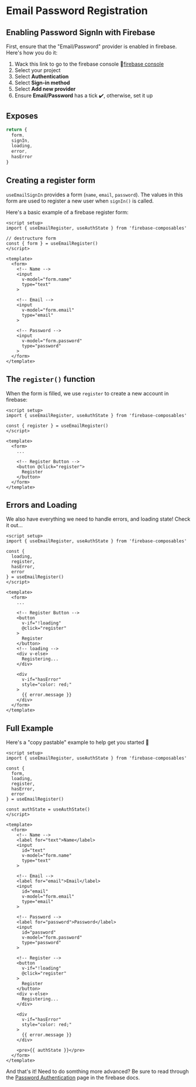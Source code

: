 # Email Password Registration

## Enabling Password SignIn with Firebase
First, ensure that the "Email/Password" provider is enabled in firebase. Here's how you do it:
1. Wack this link to go to the firebase console 👊[firebase console](https://console.firebase.google.com/)
2. Select your project
3. Select **Authentication**
4. Select **Sign-in method**
5. Select **Add new provider**
6. Ensure **Email/Password** has a tick ✔️, otherwise, set it up

## Exposes
```js
return {
  form,
  signIn,
  loading,
  error,
  hasError
}
```

## Creating a register form
`useEmailSignIn` provides a form (`name`, `email`, `password`). The values in this form are used to register a new user when `signIn()` is called.

Here's a basic example of a firebase register form:
```vue
<script setup>
import { useEmailRegister, useAuthState } from 'firebase-composables'

// destructure form
const { form } = useEmailRegister()
</script>

<template>
  <form>
    <!-- Name -->
    <input
      v-model="form.name"
      type="text"
    >

    <!-- Email -->
    <input
      v-model="form.email"
      type="email"
    >

    <!-- Password -->
    <input
      v-model="form.password"
      type="password"
    >
  </form>
</template>
```

## The `register()` function
When the form is filled, we use `register` to create a new account in firebase:

```vue
<script setup>
import { useEmailRegister, useAuthState } from 'firebase-composables'

const { register } = useEmailRegister()
</script>

<template>
  <form>
    ...

    <!-- Register Button -->
    <button @click="register">
      Register
    </button>
  </form>
</template>
```

## Errors and Loading
We also have everything we need to handle errors, and loading state! Check it out...
```vue
<script setup>
import { useEmailRegister, useAuthState } from 'firebase-composables'

const {
  loading,
  register,
  hasError,
  error
} = useEmailRegister()
</script>

<template>
  <form>
    ...

    <!-- Register Button -->
    <button
      v-if="!loading"
      @click="register"
    >
      Register
    </button>
    <!-- loading -->
    <div v-else>
      Registering...
    </div>

    <div
      v-if="hasError"
      style="color: red;"
    >
      {{ error.message }}
    </div>
  </form>
</template>
```

## Full Example
Here's a "copy pastable" example to help get you started 🙂

```vue
<script setup>
import { useEmailRegister, useAuthState } from 'firebase-composables'

const {
  form,
  loading,
  register,
  hasError,
  error
} = useEmailRegister()

const authState = useAuthState()
</script>

<template>
  <form>
    <!-- Name -->
    <label for="text">Name</label>
    <input
      id="text"
      v-model="form.name"
      type="text"
    >

    <!-- Email -->
    <label for="email">Email</label>
    <input
      id="email"
      v-model="form.email"
      type="email"
    >

    <!-- Password -->
    <label for="password">Password</label>
    <input
      id="password"
      v-model="form.password"
      type="password"
    >

    <!-- Register -->
    <button
      v-if="!loading"
      @click="register"
    >
      Register
    </button>
    <div v-else>
      Registering...
    </div>

    <div
      v-if="hasError"
      style="color: red;"
    >
      {{ error.message }}
    </div>

    <pre>{{ authState }}</pre>
  </form>
</template>
```

And that's it!
Need to do somthing more advanced? Be sure to read through the [Password Authentication](https://firebase.google.com/docs/auth/web/password-auth) page in the firebase docs.